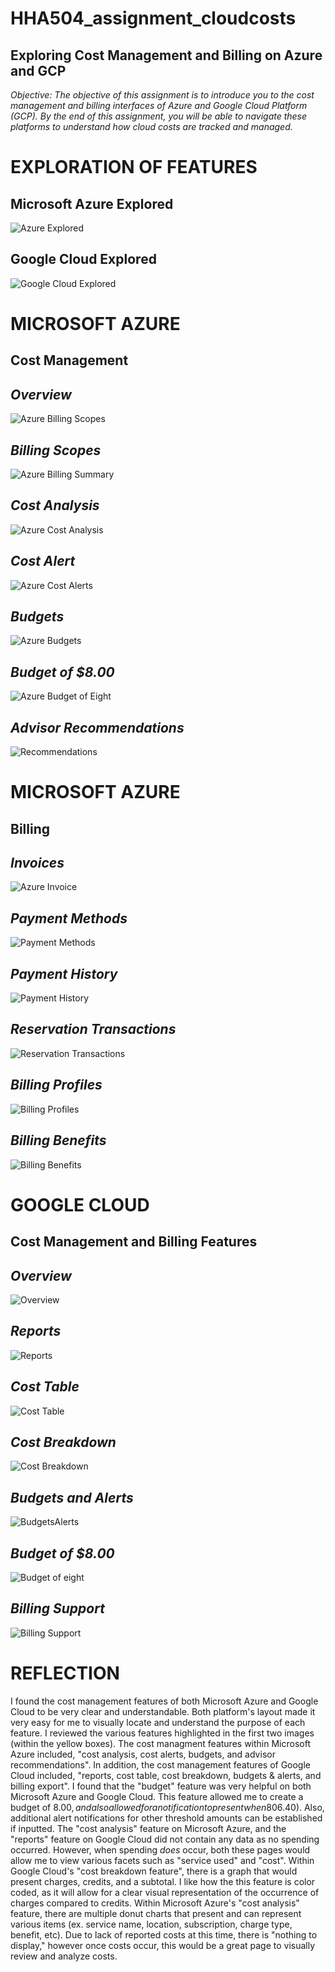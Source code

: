 # HHA504_assignment_cloudcosts

## Exploring Cost Management and Billing on Azure and GCP

*Objective:
    The objective of this assignment is to introduce you to the cost management and billing interfaces of Azure and Google Cloud Platform (GCP). By the end of this assignment, you will be able to navigate these platforms to understand how cloud costs are tracked and managed.*

# EXPLORATION OF FEATURES

## Microsoft Azure Explored
![Azure Explored](AzureExplored.png)

## Google Cloud Explored
![Google Cloud Explored](GoogleCloudExplored.png)


# MICROSOFT AZURE

## Cost Management

## *Overview*
![Azure Billing Scopes](MicrosoftAzureCostMgmt/AzureBillingScopes.png)

## *Billing Scopes*
![Azure Billing Summary](MicrosoftAzureCostMgmt/AzureBillingSummary.png)

## *Cost Analysis*
![Azure Cost Analysis](MicrosoftAzureCostMgmt/AzureCostMgmtCostAnalysis.png)

## *Cost Alert*
![Azure Cost Alerts](MicrosoftAzureCostMgmt/AzureCostMgmtCostAlerts.png)

## *Budgets*
![Azure Budgets](MicrosoftAzureCostMgmt/AzureCostMgmtBudgets.png)

## *Budget of $8.00*
![Azure Budget of Eight](MicrosoftAzureCostMgmt/AzureCostMgmtMonthlyBudget8.png)

## *Advisor Recommendations*
![Recommendations](MicrosoftAzureCostMgmt/AzureCostMgmtRecommendations.png)


# MICROSOFT AZURE 

## Billing

## *Invoices*
![Azure Invoice](MicrosoftAzureBilling/AzureBillingInvoices.png)

## *Payment Methods*
![Payment Methods](MicrosoftAzureBilling/AzureBillingPaymentMethods.png)

## *Payment History*
![Payment History](MicrosoftAzureBilling/AzureBillingPaymentHistory.png)

## *Reservation Transactions*
![Reservation Transactions](MicrosoftAzureBilling/AzureBillingReservationTransactions.png)

## *Billing Profiles*
![Billing Profiles](MicrosoftAzureBilling/AzureBillingProfies.png)

## *Billing Benefits*
![Billing Benefits](MicrosoftAzureBilling/AzureBillingBenefits.png)

# GOOGLE CLOUD
## Cost Management and Billing Features

## *Overview*
![Overview](<GoogleCloud Cost Mgmt Billing Dashboard/CloudOverview.png>)

## *Reports*
![Reports](<GoogleCloud Cost Mgmt Billing Dashboard/CloudCostMgmtReports.png>)

## *Cost Table*
![Cost Table](<GoogleCloud Cost Mgmt Billing Dashboard/CloudCostMgmtCostTable.png>)

## *Cost Breakdown*
![Cost Breakdown](<GoogleCloud Cost Mgmt Billing Dashboard/CloudCostMgmtCostBreakdown.png>)

## *Budgets and Alerts*
![BudgetsAlerts](<GoogleCloud Cost Mgmt Billing Dashboard/CloudCostMgmtBudgetsAlerts.png>)

## *Budget of $8.00*
![Budget of eight](<GoogleCloud Cost Mgmt Billing Dashboard/CloudCostMgmtBudget8.png>)

## *Billing Support*
![Billing Support](<GoogleCloud Cost Mgmt Billing Dashboard/CloudCostMgmtBillingSupport.png>)

# REFLECTION
I found the cost management features of both Microsoft Azure and Google Cloud to be very clear and understandable. Both platform's layout made it very easy for me to visually locate and understand the purpose of each feature. I reviewed the various features highlighted in the first two images (within the yellow boxes). The cost managment features within Microsoft Azure included, "cost analysis, cost alerts, budgets, and advisor recommendations". In addition, the cost management features of Google Cloud included, "reports, cost table, cost breakdown, budgets & alerts, and billing export". 
I found that the "budget" feature was very helpful on both Microsoft Azure and Google Cloud. This feature allowed me to create a budget of $8.00, and also allowed for a notification to present when 80% of my limit is reached ($6.40). Also, additional alert notifications for other threshold amounts can be established if inputted. The "cost analysis" feature on Microsoft Azure, and the "reports" feature on Google Cloud did not contain any data as no spending occurred. However, when spending *does* occur, both these pages would allow me to view various facets such as "service used" and "cost". Within Google Cloud's "cost breakdown feature", there is a graph that would present charges, credits, and a subtotal. I like how the this feature is color coded, as it will allow for a clear visual representation of the occurrence of charges compared to credits. Within Microsoft Azure's "cost analysis" feature, there are multiple donut charts that present and can represent various items (ex. service name, location, subscription, charge type, benefit, etc). Due to lack of reported costs at this time, there is "nothing to display," however once costs occur, this would be a great page to visually review and analyze  costs. 

